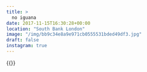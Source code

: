 ```yaml
---
title: >
  no iguana
date: 2017-11-15T16:30:28+00:00
location: "South Bank London"
image: "/img/bb9c34e8a9e971cb0555531bded49df3.jpg"
draft: false
instagram: true
---
```


{{<photo src="/img/bb9c34e8a9e971cb0555531bded49df3.jpg">}}
